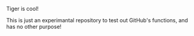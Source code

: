 Tiger is cool!
 
This is just an experimantal repository to test out GitHub's functions, and has no other purpose!
